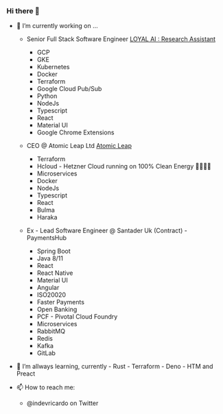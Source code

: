 ### Hi there 👋


- 🔭 I’m currently working on ...
  -  Senior Full Stack Software Engineer <a href="https://loyal.ai" target="_blank">LOYAL AI : Research Assistant</a>
      - GCP
      - GKE
      - Kubernetes
      - Docker
      - Terraform
      - Google Cloud Pub/Sub
      - Python
      - NodeJs
      - Typescript
      - React
      - Material UI
      - Google Chrome Extensions
 
  -  CEO @ Atomic Leap Ltd <a href="https://atomicleap.com" target="_blank">Atomic Leap</a>
      - Terraform
      - Hcloud - Hetzner Cloud running on 100% Clean Energy 🌱🌱🌱🌱
      - Microservices
      - Docker
      - NodeJs
      - Typescript
      - React
      - Bulma 
      - Haraka
  -  Ex - Lead Software Engineer @ Santader Uk (Contract) - PaymentsHub
      - Spring Boot
      - Java 8/11
      - React
      - React Native
      - Material UI
      - Angular
      - ISO20020
      - Faster Payments
      - Open Banking
      - PCF - Pivotal Cloud Foundry
      - Microservices
      - RabbitMQ
      - Redis
      - Kafka
      - GitLab
   
- 🌱 I’m allways learning, currently 
      - Rust
      - Terraform
      - Deno
      - HTM and Preact

- 📫 How to reach me:
  -   @indevricardo on Twitter
<!--
**ricardo-ribeiro/ricardo-ribeiro** is a ✨ _special_ ✨ repository because its `README.md` (this file) appears on your GitHub profile.

Here are some ideas to get you started:

- 🔭 I’m currently working on ...
- 🌱 I’m currently learning ...
- 👯 I’m looking to collaborate on ...
- 🤔 I’m looking for help with ...
- 💬 Ask me about ...
- 📫 How to reach me: ...
- 😄 Pronouns: ...
- ⚡ Fun fact: ...
-->
